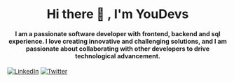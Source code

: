 <h1 align="center">Hi there 👋 , I'm YouDevs
</h1>

<h4 align="center">
I am a passionate software developer with frontend, backend and sql experience. I love creating innovative and challenging solutions, and I am passionate about collaborating with other developers to drive technological advancement.
</h4>

[![LinkedIn](https://img.shields.io/badge/LinkedIn-%20-blue?style=flat-square&logo=linkedin&logoColor=white)](https://www.linkedin.com/in/j-naduer/)
[![Twitter](https://img.shields.io/badge/Twitter-%20-blue?style=flat-square&logo=twitter&logoColor=white)](https://twitter.com/YarosJhon)





<!--
**johnNaduer/johnNaduer** is a ✨ _special_ ✨ repository because its `README.md` (this file) appears on your GitHub profile.

Here are some ideas to get you started:

- 🔭 I’m currently working on ...
- 🌱 I’m currently learning ...
- 👯 I’m looking to collaborate on ...
- 🤔 I’m looking for help with ...
- 💬 Ask me about ...
- 📫 How to reach me: ...
- 😄 Pronouns: ...
- ⚡ Fun fact: ...
-->
